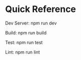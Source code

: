 # Quick Reference

Dev Server: npm run dev

Build: npm run build

Test: npm run test

Lint: npm run lint
